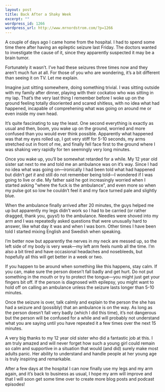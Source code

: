 ```yaml
--- 
layout: post
title: Back After a Shaky Week
excerpt: ""
wordpress_id: 1266
wordpress_url: http://www.mrnordstrom.com/?p=1266
---
```

<p>A couple of days ago I came home from the hospital. I had to spend some time there after having an epileptic seizure last Friday. The doctors wanted to investigate the cause of it, since they apparently suspected it may be a brain tumor.</p>

<p>Fortunately it wasn&rsquo;t. I&rsquo;ve had these seizures three times now and they aren&rsquo;t much fun at all. For those of you who are wondering, it&rsquo;s a bit different than seeing it on TV. Let me explain.</p>

<p>Imagine just sitting somewhere, doing something trivial. I was sitting outside with my family after dinner, playing with their cockatoo who was sitting in my lap. That&rsquo;s the very last thing I remember before I woke up on the ground feeling totally disoriented and scared shitless, with no idea what had happened, incapable of comprehening what was going on around me or even inside my own head.</p>

<p>It&rsquo;s quite fascinating to say the least. One second everything is exactly as usual and then, boom, you wake up on the ground, worried and more confused than you would ever think possible. Apparently what happened was that my eyes rolled up, I got very stiff for 5-10 seconds, my arms stretched out in front of me, and finally fell face first to the ground where I was shaking very rapidly for ten seemingly very long minutes.</p>

<p>Once you wake up, you&rsquo;ll be somewhat retarded for a while. My 12 year old sister sat next to me and told me an ambulance was on it&rsquo;s way. Since I had no idea what was going on&mdash;ironically I had been told what had happened but didn&rsquo;t <em>get it</em> and still do not remember being told&mdash;I wondered if I was going to live or die. My father said he got increasingly worried when I started asking &quot;where the fuck is the ambulance&quot;, and even more so when my pulse got so low he couldn&rsquo;t feel it and my face turned pale and slightly blue.</p>

<p>When the ambulance finally arrived after 20 minutes, the guys helped me up but apparently my legs didn&rsquo;t work so I had to be carried (or rather dragged, thank you, guys!) to the ambulance. Needles were shoved into my arm and I was repeatedly asked questions that were unusually hard to answer, like what day it was and when I was born. Other times I have been told I started mixing English and Swedish when speaking.</p>

<p>I&rsquo;m better now but apparently the nerves in my neck are messed up, so the left side of my body is very weak&mdash;my left arm feels numb all the time. I&rsquo;m also a bit tired and have occasional headaches and nosebleeds, but hopefully all this will get better in a week or two.</p>

<p>If you happen to be around when something like this happens, stay calm. If you can, make sure the person doesn&rsquo;t fall badly and get hurt. Do not put something in the mouth or try to protect the tongue&mdash;you might just get your fingers bit off. If the person is diagnosed with epilepsy, you might want to hold off on calling an ambulance unless the seizure lasts longer than 5-10 minutes.</p>

<p>Once the seizure is over, talk calmly and explain to the person the she has had a seizure and (possibly) that an ambulance is on the way. As long as the person doesn&rsquo;t fall very badly (which I did this time), it&rsquo;s not dangerous but the person will be confused for a while and will probably not understand what you are saying until you have repeated it a few times over the next 15 minutes.</p>

<p>A very big thanks to my 12 year old sister who did a fantastic job at this. I am truly amazed and will never forget how such a young girl could remain so calm and supportive in a situation that would (and did) surely make most adults panic. Her ability to understand and handle people at her young age is truly inspiring and remarkable.</p>

<p>After a few days at the hospital I can now finally use my legs and my arm again, and it&rsquo;s back to business as usual, I hope my arm will improve and that I will soon get some time over to create more blog posts and podcast episodes!</p>
